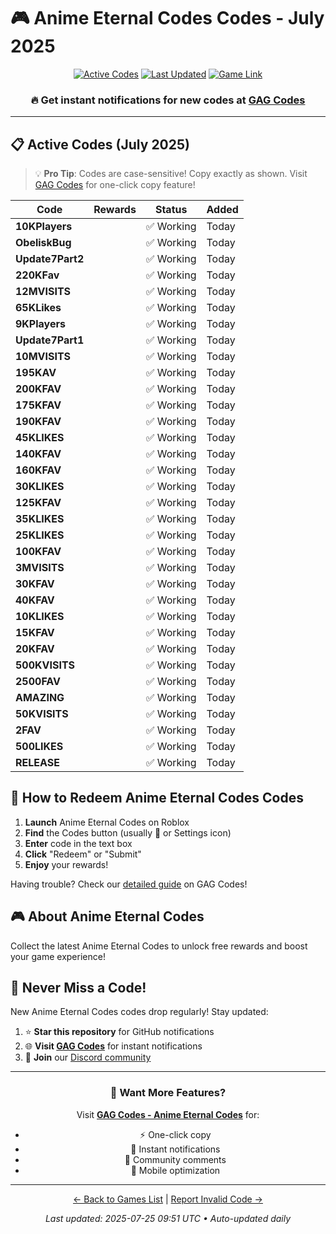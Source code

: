 # 🎮 Anime Eternal Codes Codes - July 2025

<div align="center">

[![Active Codes](https://img.shields.io/badge/Active%20Codes-34-brightgreen)](https://gagcodes.com/roblox/anime-eternal)
[![Last Updated](https://img.shields.io/badge/Last%20Updated-Today-orange)](https://gagcodes.com/roblox/anime-eternal)
[![Game Link](https://img.shields.io/badge/Play-Anime%20Eternal%20Codes-red)](https://www.roblox.com/games/)

### 🔥 **Get instant notifications for new codes at [GAG Codes](https://gagcodes.com/roblox/anime-eternal)**

</div>

---

## 📋 Active Codes (July 2025)

> 💡 **Pro Tip**: Codes are case-sensitive! Copy exactly as shown. Visit [GAG Codes](https://gagcodes.com/roblox/anime-eternal) for one-click copy feature!

| Code | Rewards | Status | Added |
|------|---------|--------|-------|
| **10KPlayers** |  | ✅ Working | Today |
| **ObeliskBug** |  | ✅ Working | Today |
| **Update7Part2** |  | ✅ Working | Today |
| **220KFav** |  | ✅ Working | Today |
| **12MVISITS** |  | ✅ Working | Today |
| **65KLikes** |  | ✅ Working | Today |
| **9KPlayers** |  | ✅ Working | Today |
| **Update7Part1** |  | ✅ Working | Today |
| **10MVISITS** |  | ✅ Working | Today |
| **195KAV** |  | ✅ Working | Today |
| **200KFAV** |  | ✅ Working | Today |
| **175KFAV** |  | ✅ Working | Today |
| **190KFAV** |  | ✅ Working | Today |
| **45KLIKES** |  | ✅ Working | Today |
| **140KFAV** |  | ✅ Working | Today |
| **160KFAV** |  | ✅ Working | Today |
| **30KLIKES** |  | ✅ Working | Today |
| **125KFAV** |  | ✅ Working | Today |
| **35KLIKES** |  | ✅ Working | Today |
| **25KLIKES** |  | ✅ Working | Today |
| **100KFAV** |  | ✅ Working | Today |
| **3MVISITS** |  | ✅ Working | Today |
| **30KFAV** |  | ✅ Working | Today |
| **40KFAV** |  | ✅ Working | Today |
| **10KLIKES** |  | ✅ Working | Today |
| **15KFAV** |  | ✅ Working | Today |
| **20KFAV** |  | ✅ Working | Today |
| **500KVISITS** |  | ✅ Working | Today |
| **2500FAV** |  | ✅ Working | Today |
| **AMAZING** |  | ✅ Working | Today |
| **50KVISITS** |  | ✅ Working | Today |
| **2FAV** |  | ✅ Working | Today |
| **500LIKES** |  | ✅ Working | Today |
| **RELEASE** |  | ✅ Working | Today |


## 📖 How to Redeem Anime Eternal Codes Codes

1. **Launch** Anime Eternal Codes on Roblox
2. **Find** the Codes button (usually 🎁 or Settings icon)
3. **Enter** code in the text box
4. **Click** "Redeem" or "Submit"
5. **Enjoy** your rewards!

Having trouble? Check our [detailed guide](https://gagcodes.com/roblox/anime-eternal#how-to-redeem) on GAG Codes!

## 🎮 About Anime Eternal Codes

Collect the latest Anime Eternal Codes to unlock free rewards and boost your game experience!

## 🔔 Never Miss a Code!

New Anime Eternal Codes codes drop regularly! Stay updated:

1. ⭐ **Star this repository** for GitHub notifications
2. 🌐 **Visit [GAG Codes](https://gagcodes.com/roblox/anime-eternal)** for instant notifications
3. 💬 **Join** our [Discord community](https://gagcodes.com/discord)

---

<div align="center">

### 🚀 Want More Features?

Visit [**GAG Codes - Anime Eternal Codes**](https://gagcodes.com/roblox/anime-eternal) for:
- ⚡ One-click copy
- 🔔 Instant notifications  
- 💬 Community comments
- 📱 Mobile optimization

---

[← Back to Games List](README.md) | [Report Invalid Code →](https://github.com/yourusername/roblox-codes-directory/issues)

*Last updated: 2025-07-25 09:51 UTC • Auto-updated daily*

</div>